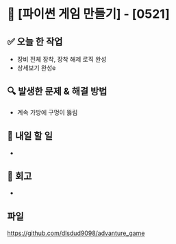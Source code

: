 # 🚀 [파이썬 게임 만들기] - [0521]

## ✅ 오늘 한 작업
- 장비 전체 장착, 장착 해제 로직 완성
- 상세보기 완성e

## 🔍 발생한 문제 & 해결 방법
- 계속 가방에 구멍이 뚫림

## 🎯 내일 할 일
- 

## 🤔 회고
- 

## 파일
https://github.com/dlsdud9098/advanture_game